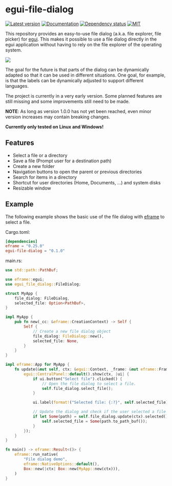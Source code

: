 # egui-file-dialog
[![Latest version](https://img.shields.io/crates/v/egui-file-dialog.svg)](https://crates.io/crates/egui-file-dialog)
[![Documentation](https://img.shields.io/docsrs/egui-file-dialog)](https://docs.rs/egui-file-dialog)
[![Dependency status](https://deps.rs/repo/github/fluxxcode/egui-file-dialog/status.svg)](https://deps.rs/repo/github/fluxxcode/egui-file-dialog)
[![MIT](https://img.shields.io/badge/license-MIT-blue.svg)](https://github.com/fluxxcode/egui-file-dialog/blob/master/LICENSE)

This repository provides an easy-to-use file dialog (a.k.a. file explorer, file picker) for [egui](https://github.com/emilk/egui). This makes it possible to use a file dialog directly in the egui application without having to rely on the file explorer of the operating system.

<img src="doc/img/demo.png">

The goal for the future is that parts of the dialog can be dynamically adapted so that it can be used in different situations. One goal, for example, is that the labels can be dynamically adjusted to support different languages.

The project is currently in a very early version. Some planned features are still missing and some improvements still need to be made.

**NOTE**: As long as version 1.0.0 has not yet been reached, even minor version increases may contain breaking changes.

**Currently only tested on Linux and Windows!**

## Features
- Select a file or a directory
- Save a file (Prompt user for a destination path)
- Create a new folder
- Navigation buttons to open the parent or previous directories
- Search for items in a directory
- Shortcut for user directories (Home, Documents, ...) and system disks
- Resizable window

## Example
The following example shows the basic use of the file dialog with [eframe](https://github.com/emilk/egui/tree/master/crates/eframe) to select a file.

Cargo.toml:
```toml
[dependencies]
eframe = "0.25.0"
egui-file-dialog = "0.1.0"
```

main.rs:
```rust
use std::path::PathBuf;

use eframe::egui;
use egui_file_dialog::FileDialog;

struct MyApp {
    file_dialog: FileDialog,
    selected_file: Option<PathBuf>,
}

impl MyApp {
    pub fn new(_cc: &eframe::CreationContext) -> Self {
        Self {
            // Create a new file dialog object
            file_dialog: FileDialog::new(),
            selected_file: None,
        }
    }
}

impl eframe::App for MyApp {
    fn update(&mut self, ctx: &egui::Context, _frame: &mut eframe::Frame) {
        egui::CentralPanel::default().show(ctx, |ui| {
            if ui.button("Select file").clicked() {
                // Open the file dialog to select a file.
                self.file_dialog.select_file();
            }

            ui.label(format!("Selected file: {:?}", self.selected_file));

            // Update the dialog and check if the user selected a file
            if let Some(path) = self.file_dialog.update(ctx).selected() {
                self.selected_file = Some(path.to_path_buf());
            }
        });
    }
}

fn main() -> eframe::Result<()> {
    eframe::run_native(
        "File dialog demo",
        eframe::NativeOptions::default(),
        Box::new(|ctx| Box::new(MyApp::new(ctx))),
    )
}
```
